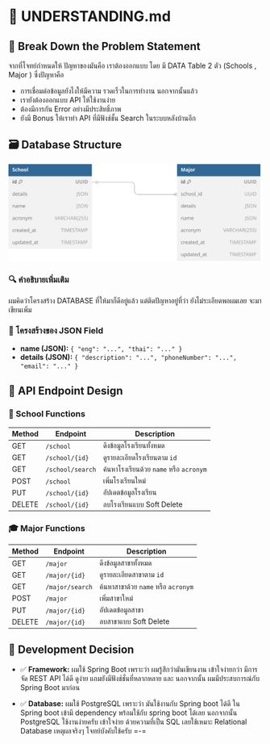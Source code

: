 # 📘 UNDERSTANDING.md

## 🧩 Break Down the Problem Statement
จากที่โจทย์กำหนดให้ ปัญหาของมันคือ เราต้องออกแบบ โดย มี DATA Table 2 ตัว (Schools , Major ) ซึ่งปัญหาคือ
- การเชื่อมต่อข้อมูลยังไงให้มีความ รวดเร็วในการทำงาน นอกจากนั้นแล้ว 
- เรายังต้องออกแบบ API ให้ใช้งานง่าย 
- ต้องมีการกัน Error อย่างมีประสิทธิ์ภาพ
- ยังมี Bonus ให้เราทำ API ที่มีฟังช์ชั้น Search ในระบบหลังบ้านอีก


## 🗃️ Database Structure
![ER Diagram](assets/er-diagram.svg)    

### 🔍 คำอธิบายเพิ่มเติม

ผมคิดว่าโครงสร้าง DATABASE ที่ให้มาก็ดีอยู่แล้ว แต่ติดปัญหาอยู่ที่ว่า ยังไม่ระเอียดพอผมเลย จะมาเขียนเพิ่ม


### 📌 โครงสร้างของ JSON Field

- **name (JSON):**  `{ "eng": "...", "thai": "..." }`
- **details (JSON):**  `{ "description": "...", "phoneNumber": "...", "email": "..." }`


## 📡 API Endpoint Design

### 🏫 School Functions

| Method | Endpoint           | Description                                  |
|--------|--------------------|----------------------------------------------|
| GET    | `/school`          | ดึงข้อมูลโรงเรียนทั้งหมด                   |
| GET    | `/school/{id}`     | ดูรายละเอียดโรงเรียนตาม `id`               |
| GET    | `/school/search`   | ค้นหาโรงเรียนด้วย `name` หรือ `acronym`   |
| POST   | `/school`          | เพิ่มโรงเรียนใหม่                          |
| PUT    | `/school/{id}`     | อัปเดตข้อมูลโรงเรียน                        |
| DELETE | `/school/{id}`     | ลบโรงเรียนแบบ Soft Delete                   |


### 🎓 Major Functions

| Method | Endpoint           | Description                                  |
|--------|--------------------|----------------------------------------------|
| GET    | `/major`           | ดึงข้อมูลสาขาทั้งหมด                       |
| GET    | `/major/{id}`      | ดูรายละเอียดสาขาตาม `id`                   |
| GET    | `/major/search`    | ค้นหาสาขาด้วย `name` หรือ `acronym`       |
| POST   | `/major`           | เพิ่มสาขาใหม่                              |
| PUT    | `/major/{id}`      | อัปเดตข้อมูลสาขา                            |
| DELETE | `/major/{id}`      | ลบสาขาแบบ Soft Delete                       |



## 🧠 Development Decision

- ✅ **Framework:**  ผมใช้ Spring Boot เพราะว่า ผมรู้สึกว่ามันเขียนงาน เข้าใจง่ายกว่า มีการ จัด REST API ได้ดี ดูง่าย แถมยังมีฟังช์ชั่นที่หลากหลาย และ นอกจากนั้น ผมมีประสบการณ์กับ Spring Boot มาก่อน

- ✅ **Database:** ผมใช้ PostgreSQL เพราะว่า มันใช้งานกับ Spring boot ได้ดี ใน Spring boot เข้ามี dependency พร้อมใช้กับ spring boot ได้เลย นอกจากนั้น PostgreSQL ใช้งานง่ายครับ เข้าใจง่าย ด้วยความที่เป็น SQL เลยใช้เหมาะ Relational Database เหตุผลจริงๆ โจทย์บังคับใช้ครับ =-=
